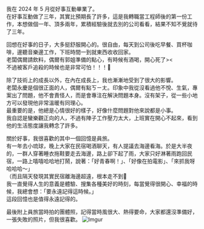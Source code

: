 我在 2024 年 5 月從好事互動畢業了。\
在好事互動做了三年，其實比預期長了許多，這是我轉職當工程師後的第一份工作，本想做個一年、頂多兩年，累積經驗後就去別的公司看看，結果不知不覺就待了三年。

回想在好事的日子，大多挺舒服開心的。很自由，每天到公司後吃早餐、買杯咖啡，邊聽音樂邊工作，下班時間一到就東西收收回家。\
老闆偶爾請飲料，偶爾有郭姐準備的點心，有時候有酒喝，開心死了\>\<\
不過被客戶追殺的時候也是非常可怕！！！🥹

除了技術上的成長以外，在內在成長上，我也漸漸地受到了很大的影響。\
老闆永慶是個很正面的人，偶爾有點ㄎㄧㄤ。印象中我從沒看過他不悅、生氣，專案出了問題，他不會責怪人，而是會專注在解決問題本身。沒有架子，從一些小地方可以發現他非常溫暖有同理心。\
最重要的是，他總是心情很好的樣子，好像什麼問題對他來說都是小事。\
我自認是蠻樂觀正向的人，不過有陣子工作壓力太大，上班實在開心不起來，看到他的生活態度讓我轉念了許多。

關於好事，我很喜歡的其中一個回憶是員旅。\
有一年去小琉球，晚上大家在民宿喝酒聊天，有人提議去海邊看海。於是大半夜的，一群人穿著睡衣拖鞋要走去海邊，路上卻下起了雨，大家只好淋著雨跑回民宿，一路上嘻嘻哈哈地打鬧，說著：「好青春啊！」、「好像在拍電影」、「來抓我呀哈哈哈～」\
（而且隔天發現其實民宿離海邊超遠，根本走不到🤣\
我一直覺得人生的意義是體驗、搜集各種美好的時刻，每當覺得很開心、幸福的時候，我總會想：「要永遠記得這時候。」\
這段回憶也是值得永遠記得的。

最後附上員旅當時拍的團體照，記得當時風很大、熱得要命，大家都還沒準備好，一張失敗的照片，但我很喜歡。
![Imgur](https://i.imgur.com/bEvLwD2.jpg)
